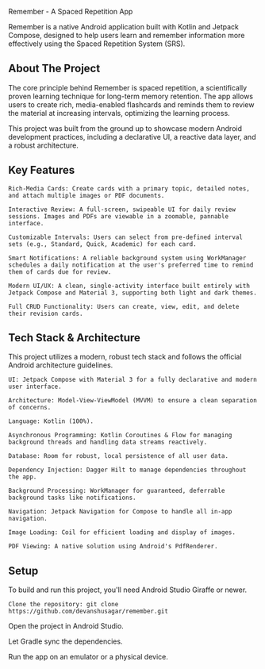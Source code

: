 Remember - A Spaced Repetition App

Remember is a native Android application built with Kotlin and Jetpack Compose, designed to help users learn and remember information more effectively using the Spaced Repetition System (SRS).

## About The Project

The core principle behind Remember is spaced repetition, a scientifically proven learning technique for long-term memory retention. The app allows users to create rich, media-enabled flashcards and reminds them to review the material at increasing intervals, optimizing the learning process.

This project was built from the ground up to showcase modern Android development practices, including a declarative UI, a reactive data layer, and a robust architecture.

## Key Features

    Rich-Media Cards: Create cards with a primary topic, detailed notes, and attach multiple images or PDF documents.

    Interactive Review: A full-screen, swipeable UI for daily review sessions. Images and PDFs are viewable in a zoomable, pannable interface.

    Customizable Intervals: Users can select from pre-defined interval sets (e.g., Standard, Quick, Academic) for each card.

    Smart Notifications: A reliable background system using WorkManager schedules a daily notification at the user's preferred time to remind them of cards due for review.

    Modern UI/UX: A clean, single-activity interface built entirely with Jetpack Compose and Material 3, supporting both light and dark themes.

    Full CRUD Functionality: Users can create, view, edit, and delete their revision cards.

## Tech Stack & Architecture

This project utilizes a modern, robust tech stack and follows the official Android architecture guidelines.

    UI: Jetpack Compose with Material 3 for a fully declarative and modern user interface.

    Architecture: Model-View-ViewModel (MVVM) to ensure a clean separation of concerns.

    Language: Kotlin (100%).

    Asynchronous Programming: Kotlin Coroutines & Flow for managing background threads and handling data streams reactively.

    Database: Room for robust, local persistence of all user data.

    Dependency Injection: Dagger Hilt to manage dependencies throughout the app.

    Background Processing: WorkManager for guaranteed, deferrable background tasks like notifications.

    Navigation: Jetpack Navigation for Compose to handle all in-app navigation.

    Image Loading: Coil for efficient loading and display of images.

    PDF Viewing: A native solution using Android's PdfRenderer.
		

## Setup

To build and run this project, you'll need Android Studio Giraffe or newer.

    Clone the repository: git clone https://github.com/devanshusagar/remember.git

Open the project in Android Studio.

Let Gradle sync the dependencies.

Run the app on an emulator or a physical device.
